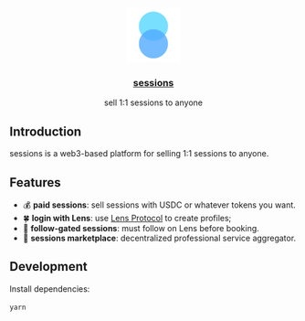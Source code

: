 <p align="center">
  <a href="https://sessions.cyou">
    <img src="./favicon.svg" height="96">
    <h3 align="center">sessions</h3>
  </a>
</p>

<p align="center">
  sell 1:1 sessions to anyone
</p>

## Introduction

sessions is a web3-based platform for selling 1:1 sessions to anyone.

## Features

- 💰 **paid sessions**: sell sessions with USDC or whatever tokens you want.
- 🍀 **login with Lens**: use [Lens Protocol](https://lens.dev/) to create profiles;
- 🚪 **follow-gated sessions**: must follow on Lens before booking.
- 🛒 **sessions marketplace**: decentralized professional service aggregator.

## Development

Install dependencies:

`yarn`